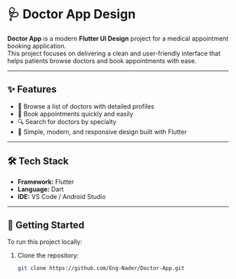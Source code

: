 # 🩺 Doctor App Design  

**Doctor App** is a modern **Flutter UI Design** project for a medical appointment booking application.  
This project focuses on delivering a clean and user-friendly interface that helps patients browse doctors and book appointments with ease.  

---

## ✨ Features
- 🏥 Browse a list of doctors with detailed profiles  
- 📅 Book appointments quickly and easily  
- 🔍 Search for doctors by specialty  
- 🎨 Simple, modern, and responsive design built with Flutter  

---

## 🛠️ Tech Stack
- **Framework:** Flutter  
- **Language:** Dart  
- **IDE:** VS Code / Android Studio  

---

## 🚀 Getting Started
To run this project locally:  

1. Clone the repository:  
   ```bash
   git clone https://github.com/Eng-Nader/Doctor-App.git
